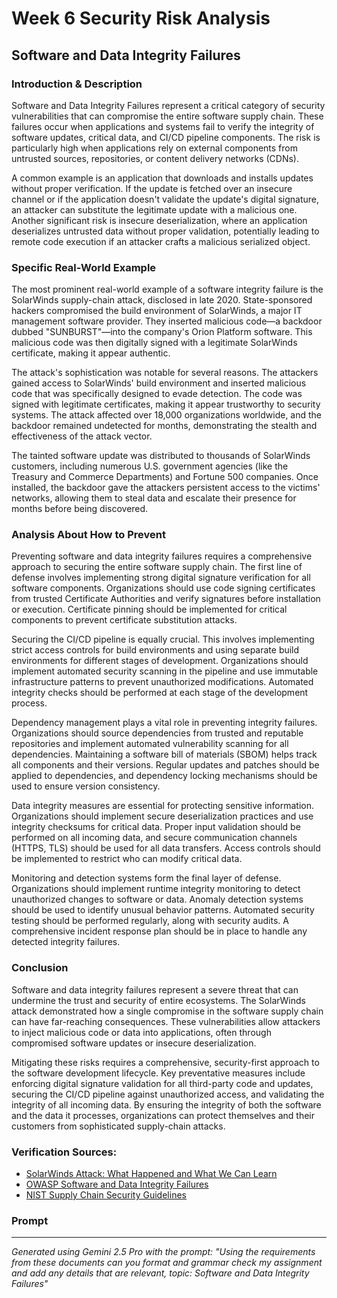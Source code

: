 # Week 6 Security Risk Analysis

## Software and Data Integrity Failures

### Introduction & Description
Software and Data Integrity Failures represent a critical category of security vulnerabilities that can compromise the entire software supply chain. These failures occur when applications and systems fail to verify the integrity of software updates, critical data, and CI/CD pipeline components. The risk is particularly high when applications rely on external components from untrusted sources, repositories, or content delivery networks (CDNs).

A common example is an application that downloads and installs updates without proper verification. If the update is fetched over an insecure channel or if the application doesn't validate the update's digital signature, an attacker can substitute the legitimate update with a malicious one. Another significant risk is insecure deserialization, where an application deserializes untrusted data without proper validation, potentially leading to remote code execution if an attacker crafts a malicious serialized object.

### Specific Real-World Example
The most prominent real-world example of a software integrity failure is the SolarWinds supply-chain attack, disclosed in late 2020. State-sponsored hackers compromised the build environment of SolarWinds, a major IT management software provider. They inserted malicious code—a backdoor dubbed "SUNBURST"—into the company's Orion Platform software. This malicious code was then digitally signed with a legitimate SolarWinds certificate, making it appear authentic.

The attack's sophistication was notable for several reasons. The attackers gained access to SolarWinds' build environment and inserted malicious code that was specifically designed to evade detection. The code was signed with legitimate certificates, making it appear trustworthy to security systems. The attack affected over 18,000 organizations worldwide, and the backdoor remained undetected for months, demonstrating the stealth and effectiveness of the attack vector.

The tainted software update was distributed to thousands of SolarWinds customers, including numerous U.S. government agencies (like the Treasury and Commerce Departments) and Fortune 500 companies. Once installed, the backdoor gave the attackers persistent access to the victims' networks, allowing them to steal data and escalate their presence for months before being discovered.

### Analysis About How to Prevent
Preventing software and data integrity failures requires a comprehensive approach to securing the entire software supply chain. The first line of defense involves implementing strong digital signature verification for all software components. Organizations should use code signing certificates from trusted Certificate Authorities and verify signatures before installation or execution. Certificate pinning should be implemented for critical components to prevent certificate substitution attacks.

Securing the CI/CD pipeline is equally crucial. This involves implementing strict access controls for build environments and using separate build environments for different stages of development. Organizations should implement automated security scanning in the pipeline and use immutable infrastructure patterns to prevent unauthorized modifications. Automated integrity checks should be performed at each stage of the development process.

Dependency management plays a vital role in preventing integrity failures. Organizations should source dependencies from trusted and reputable repositories and implement automated vulnerability scanning for all dependencies. Maintaining a software bill of materials (SBOM) helps track all components and their versions. Regular updates and patches should be applied to dependencies, and dependency locking mechanisms should be used to ensure version consistency.

Data integrity measures are essential for protecting sensitive information. Organizations should implement secure deserialization practices and use integrity checksums for critical data. Proper input validation should be performed on all incoming data, and secure communication channels (HTTPS, TLS) should be used for all data transfers. Access controls should be implemented to restrict who can modify critical data.

Monitoring and detection systems form the final layer of defense. Organizations should implement runtime integrity monitoring to detect unauthorized changes to software or data. Anomaly detection systems should be used to identify unusual behavior patterns. Automated security testing should be performed regularly, along with security audits. A comprehensive incident response plan should be in place to handle any detected integrity failures.

### Conclusion
Software and data integrity failures represent a severe threat that can undermine the trust and security of entire ecosystems. The SolarWinds attack demonstrated how a single compromise in the software supply chain can have far-reaching consequences. These vulnerabilities allow attackers to inject malicious code or data into applications, often through compromised software updates or insecure deserialization.

Mitigating these risks requires a comprehensive, security-first approach to the software development lifecycle. Key preventative measures include enforcing digital signature validation for all third-party code and updates, securing the CI/CD pipeline against unauthorized access, and validating the integrity of all incoming data. By ensuring the integrity of both the software and the data it processes, organizations can protect themselves and their customers from sophisticated supply-chain attacks.

### Verification Sources:
- [SolarWinds Attack: What Happened and What We Can Learn](https://www.cisa.gov/news-events/cybersecurity-advisories/aa20-352a)
- [OWASP Software and Data Integrity Failures](https://owasp.org/Top10/A08_2021-Software_and_Data_Integrity_Failures/)
- [NIST Supply Chain Security Guidelines](https://www.nist.gov/cyberframework/supply-chain-security)

### Prompt
---
*Generated using Gemini 2.5 Pro with the prompt: "Using the requirements from these documents can you format and grammar check my assignment and add any details that are relevant, topic: Software and Data Integrity Failures"*